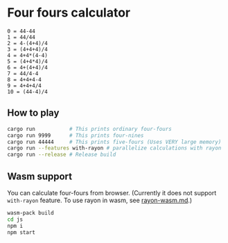# Four fours calculator

```
0 = 44-44
1 = 44/44
2 = 4-(4+4)/4
3 = (4+4+4)/4
4 = 4+4*(4-4)
5 = (4+4*4)/4
6 = 4+(4+4)/4
7 = 44/4-4
8 = 4+4+4-4
9 = 4+4+4/4
10 = (44-4)/4
```

## How to play

```sh
cargo run           # This prints ordinary four-fours
cargo run 9999      # This prints four-nines
cargo run 44444     # This prints five-fours (Uses VERY large memory)
cargo run --features with-rayon # parallelize calculations with rayon
cargo run --release # Release build
```

## Wasm support

You can calculate four-fours from browser. (Currently it does not support `with-rayon` feature. To use rayon in wasm, see [rayon-wasm.md](./rayon-wasm.md).)

```sh
wasm-pack build
cd js
npm i
npm start
```
